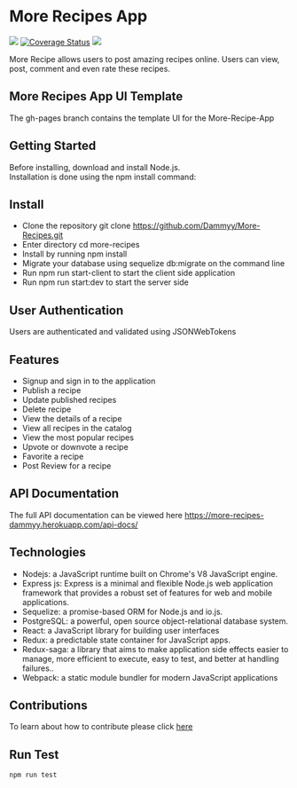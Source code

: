 # <h1>More Recipes App</h1>
<div class="badges">
<img src="https://travis-ci.org/Dammyy/More-Recipes.svg?branch=develop"></img>
<a href='https://coveralls.io/github/Dammyy/More-Recipes?branch=develop'><img src='https://coveralls.io/repos/github/Dammyy/More-Recipes/badge.svg?branch=develop' alt='Coverage Status' /></a>
<a href="https://codeclimate.com/github/Dammyy/More-Recipes/maintainability"><img src="https://api.codeclimate.com/v1/badges/37905cc8d0d99859c45a/maintainability" /></a>
</div>

More Recipe allows users to post amazing recipes online. Users can view, post, comment and even rate these recipes.

## More Recipes App UI Template
The gh-pages branch contains the template UI for the More-Recipe-App

## Getting Started
Before installing, download and install Node.js.<br>
Installation is done using the npm install command:

## Install
+ Clone the repository git clone https://github.com/Dammyy/More-Recipes.git
+ Enter directory cd more-recipes
+ Install by running npm install 
+ Migrate your database using sequelize db:migrate on the command line
+ Run npm run start-client to start the client side application
+ Run npm run start:dev to start the server side

## User Authentication
Users are authenticated and validated using JSONWebTokens


## Features
+ Signup and sign in to the application
+ Publish a recipe
+ Update published recipes
+ Delete recipe
+ View the details of a recipe
+ View all recipes in the catalog
+ View the most popular recipes
+ Upvote or downvote a recipe
+ Favorite a recipe
+ Post Review for a recipe

## API Documentation
The full API documentation can be viewed here https://more-recipes-dammyy.herokuapp.com/api-docs/

## Technologies
+ Nodejs: a JavaScript runtime built on Chrome's V8 JavaScript engine.
+ Express js: Express is a minimal and flexible Node.js web application framework that provides a robust set of features for web and mobile applications.
+ Sequelize: a promise-based ORM for Node.js and io.js.
+ PostgreSQL: a powerful, open source object-relational database system.
+ React: a JavaScript library for building user interfaces
+ Redux: a predictable state container for JavaScript apps.
+ Redux-saga: a library that aims to make application side effects easier to manage, more efficient to execute, easy to test, and better at handling failures..
+ Webpack: a static module bundler for modern JavaScript applications

## Contributions
To learn about how to contribute please click [here](https://github.com/Dammyy/More-Recipes/blob/feature/155881525/implement-feedback/contributing.md)

## Run Test
```bash
npm run test
```